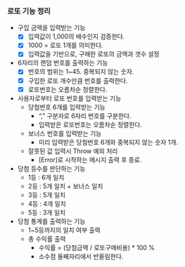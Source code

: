 ### 로또 기능 정리

- 구입 금액을 입력받는 기능
  - [x] 입력값이 1,000의 배수인지 검증한다.
  - [x] 1000 = 로또 1개를 의미한다.
  - [x] 입력값을 기반으로, 구매한 로또의 금액과 갯수 설정
- 6자리의 랜덤 번호를 출력하는 기능
  - [x] 번호의 범위는 1~45. 중복되지 않는 숫자.
  - [x] 구입한 로또 개수만큼 번호를 출력한다.
  - [x] 로또번호는 오름차순 정렬한다.
- 사용자로부터 로또 번호를 입력받는 기능
  - 당첨번호 6개를 입력받는 기능
    - “,” 구분자로 6자리 번호를 구분한다.
    - 입력받은 로또번호는 오름차순 정렬한다.
  - 보너스 번호를 입력받는 기능
    - 미리 입력받은 당첨번호 6개와 중복되지 않는 숫자 1개.
  - 잘못된 값 입력시 Throw 예외 처리
    - [Error]로 시작하는 메시지 출력 후 종료.
- 당첨 등수를 판단하는 기능
  - 1등 : 6개 일치
  - 2등 : 5개 일치 + 보너스 일치
  - 3등 : 5개 일치
  - 4등 : 4개 일치
  - 5등 : 3개 일치
- 당첨 통계를 출력하는 기능
  - 1~5등까지의 일치 여부 출력
  - 총 수익률 출력
    - 수익률 = (당첨금액 / 로또구매비용) \* 100 %
    - 소수점 둘째자리에서 반올림한다.
